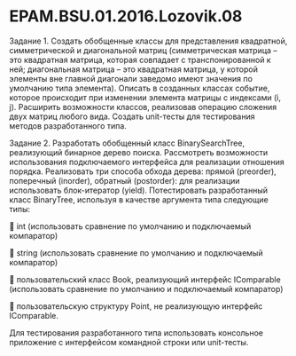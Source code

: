 # EPAM.BSU.01.2016.Lozovik.08

Задание 1.
Создать обобщенные классы для представления квадратной, симметрической и диагональной матриц (симметрическая матрица – это квадратная матрица, которая совпадает с транспонированной к ней; диагональная матрица – это квадратная матрица, у которой элементы вне главной диагонали заведомо имеют значения по умолчанию типа элемента).
Описать в созданных классах событие, которое происходит при изменении элемента матрицы с индексами (i, j). 
Расширить возможности классов, реализовав операцию сложения двух матриц любого вида.
Создать unit-тесты для тестирования методов разработанного типа.


Задание 2.
Разработать обобщенный класс BinarySearchTree, реализующий бинарное дерево поиска. Рассмотреть возможности использования подключаемого интерфейса для реализации отношения порядка. 
Реализовать три способа обхода дерева: прямой (preorder), поперечный (inorder), обратный (postorder): для реализации использовать блок-итератор (yield). 
Потестировать разработанный класс BinaryTree<TItem>, используя в качестве аргумента типа следующие типы:

	int (использовать сравнение по умолчанию и подключаемый компаратор)

	string (использовать сравнение по умолчанию и подключаемый компаратор)

	пользовательский класс Book, реализующий интерфейс IComparable (использовать сравнение по умолчанию и подключаемый компаратор)

	пользовательскую структуру Point, не реализующую интерфейс IComparable.

Для тестирования разработанного типа использовать консольное приложение с интерфейсом командной строки или unit-тесты.
